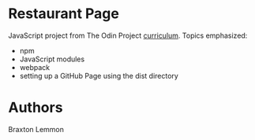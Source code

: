 # Restaurant Page
JavaScript project from The Odin Project [curriculum](https://www.theodinproject.com/lessons/restaurant-page). 
Topics emphasized:
- npm
- JavaScript modules
- webpack
- setting up a GitHub Page using the dist directory

# Authors
Braxton Lemmon